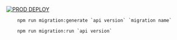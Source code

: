 [![PROD DEPLOY](https://github.com/gervasioartur/backend-fusion-api/actions/workflows/prod.yml/badge.svg)](https://github.com/gervasioartur/backend-fusion-api/actions/workflows/prod.yml)

````
    npm run migration:generate `api version` `migration name`
````

````
    npm run migration:run `api version`
````

